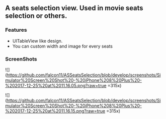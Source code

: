 ## A seats selection view. Used in movie seats selection or others.

### Features
- UITableView like design.
- You can custom width and image for every seats

### ScreenShots

![](https://github.com/falcon11/ASSeatsSelection/blob/develop/screenshots/Simulator%20Screen%20Shot%20-%20iPhone%208%20Plus%20-%202017-12-25%20at%2011.16.05.png?raw=true =315x)

![](https://github.com/falcon11/ASSeatsSelection/blob/develop/screenshots/Simulator%20Screen%20Shot%20-%20iPhone%208%20Plus%20-%202017-12-25%20at%2011.16.15.png?raw=true =315x)
